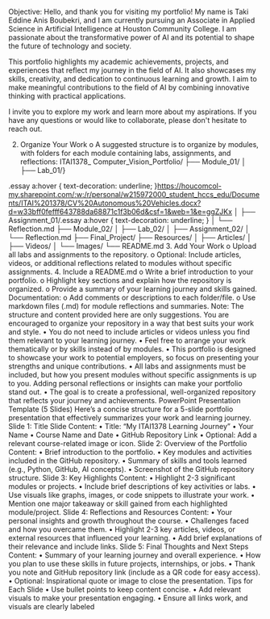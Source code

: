 Objective:
Hello, and thank you for visiting my portfolio! My name is Taki Eddine Anis Boubekri, and I am currently pursuing an Associate in Applied Science in Artificial Intelligence at Houston Community College. I am passionate about the transformative power of AI and its potential to shape the future of technology and society.

This portfolio highlights my academic achievements, projects, and experiences that reflect my journey in the field of AI. It also showcases my skills, creativity, and dedication to continuous learning and growth. I aim to make meaningful contributions to the field of AI by combining innovative thinking with practical applications.

I invite you to explore my work and learn more about my aspirations. If you have any questions or would like to collaborate, please don't hesitate to reach out.

2. Organize Your Work
o A suggested structure is to organize by modules, with folders for each module 
containing labs, assignments, and reflections:
ITAI1378_ Computer_Vision_Portfolio/
├── Module_01/
│ ├── Lab_01/}

.essay a:hover {
    text-decoration: underline;
}https://houcomcol-my.sharepoint.com/:w:/r/personal/w215972000_student_hccs_edu/Documents/ITAI%201378/CV%20Autonomous%20Vehicles.docx?d=w33bff0fefff643788da68871c1f3b06d&csf=1&web=1&e=ggZJKx
│ ├── Assignment_01/.essay a:hover {
    text-decoration: underline;
}
│ └── Reflection.md
├── Module_02/
│ ├── Lab_02/
│ ├── Assignment_02/
│ └── Reflection.md
├── Final_Project/
├── Resources/
│ ├── Articles/
│ ├── Videos/
│ └── Images/
└── README.md
3. Add Your Work
o Upload all labs and assignments to the repository.
o Optional: Include articles, videos, or additional reflections related to modules 
without specific assignments.
4. Include a README.md
o Write a brief introduction to your portfolio.
o Highlight key sections and explain how the repository is organized.
o Provide a summary of your learning journey and skills gained.
Documentation:
o Add comments or descriptions to each folder/file.
o Use markdown files (.md) for module reflections and summaries.
Note:
The structure and content provided here are only suggestions. You are encouraged to 
organize your repository in a way that best suits your work and style.
• You do not need to include articles or videos unless you find them relevant to your 
learning journey.
• Feel free to arrange your work thematically or by skills instead of by modules.
• This portfolio is designed to showcase your work to potential employers, so focus on 
presenting your strengths and unique contributions.
• All labs and assignments must be included, but how you present modules without 
specific assignments is up to you. Adding personal reflections or insights can make 
your portfolio stand out.
• The goal is to create a professional, well-organized repository that reflects your journey 
and achievements.
PowerPoint Presentation Template (5 Slides)
Here’s a concise structure for a 5-slide portfolio presentation that effectively summarizes your work 
and learning journey.
Slide 1: Title Slide
Content:
• Title: “My ITAI1378 Learning Journey”
• Your Name
• Course Name and Date
• GitHub Repository Link
• Optional: Add a relevant course-related image or icon.
Slide 2: Overview of the Portfolio
Content:
• Brief introduction to the portfolio.
• Key modules and activities included in the GitHub repository.
• Summary of skills and tools learned (e.g., Python, GitHub, AI concepts).
• Screenshot of the GitHub repository structure.
Slide 3: Key Highlights
Content:
• Highlight 2-3 significant modules or projects.
• Include brief descriptions of key activities or labs.
• Use visuals like graphs, images, or code snippets to illustrate your work.
• Mention one major takeaway or skill gained from each highlighted module/project.
Slide 4: Reflections and Resources
Content:
• Your personal insights and growth throughout the course.
• Challenges faced and how you overcame them.
• Highlight 2-3 key articles, videos, or external resources that influenced your learning.
• Add brief explanations of their relevance and include links.
Slide 5: Final Thoughts and Next Steps
Content:
• Summary of your learning journey and overall experience.
• How you plan to use these skills in future projects, internships, or jobs.
• Thank you note and GitHub repository link (include as a QR code for easy access).
• Optional: Inspirational quote or image to close the presentation.
Tips for Each Slide
• Use bullet points to keep content concise.
• Add relevant visuals to make your presentation engaging.
• Ensure all links work, and visuals are clearly labeled


